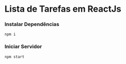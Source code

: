 # Lista de Tarefas em ReactJs

### Instalar Dependências
``
npm i
``

### Iniciar Servidor

``
npm start
``